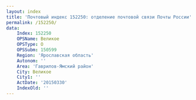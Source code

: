```yaml
---
layout: index
title: 'Почтовый индекс 152250: отделение почтовой связи Почты России'
permalink: /152250/
data:
    Index: 152250
    OPSName: Великое
    OPSType: О
    OPSSubm: 150599
    Region: 'Ярославская область'
    Autonom: ''
    Area: 'Гаврилов-Ямский район'
    City: Великое
    City1: ''
    ActDate: '20150330'
    IndexOld: ''
---
```

